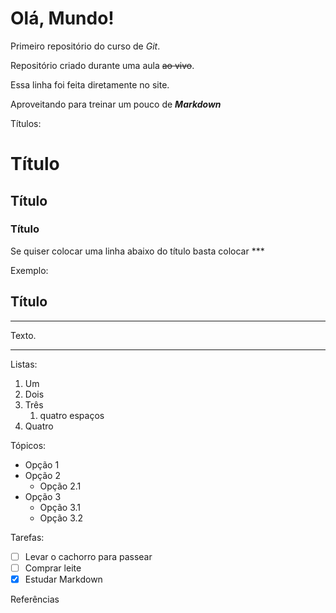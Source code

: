 # Olá, Mundo!
 Primeiro repositório do curso de *Git*.

 Repositório criado durante uma aula ~~ao vivo~~.

Essa linha foi feita diretamente no site.

Aproveitando para treinar um pouco de __*Markdown*__

Títulos:
   # Título
   ## Título
   ### Título

Se quiser colocar uma linha abaixo do título basta colocar ***

Exemplo:

## Título
***
Texto.
***

Listas:

1. Um
1. Dois
999. Três
     1. quatro espaços
1. Quatro

Tópicos:

* Opção 1
* Opção 2
  * Opção 2.1
* Opção 3
  * Opção 3.1
  * Opção 3.2

Tarefas:

- [ ] Levar o cachorro para passear
- [ ] Comprar leite
- [x] Estudar Markdown

Referências



   
